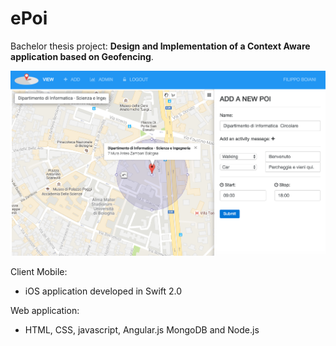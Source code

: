 # ePoi

Bachelor thesis project: **Design and Implementation of a Context Aware application based on  Geofencing**.

![alt text](https://github.com/filippoboiani/ePoi/blob/master/add-circle.png)

Client Mobile: 
- iOS application developed in Swift 2.0

Web application: 
- HTML, CSS, javascript, Angular.js MongoDB and Node.js


